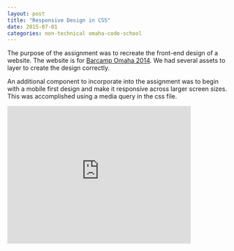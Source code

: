 ```yaml
---
layout: post
title: "Responsive Design in CSS"
date: 2015-07-01
categories: non-technical omaha-code-school
---
```

The purpose of the assignment was to recreate the front-end design of a website. The website is for [Barcamp Omaha 2014][barcamp]. We had several assets to layer to create the design correctly.

An additional component to incorporate into the assignment was to begin with a mobile first design and make it responsive across larger screen sizes. This was accomplished using a media query in the css file.

<iframe width="420" height="315" src="https://www.youtube.com/embed/IwT3JKras3E" frameborder="0" allowfullscreen></iframe>

[barcamp]: http://barcampomaha.org/
